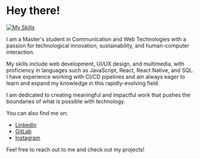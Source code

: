 # Hey there!

[![My Skills](https://skills.thijs.gg/icons?i=html,css,js,nodejs,react,figma,git,mysql,php,r,c)](https://skills.thijs.gg)

I am a Master's student in Communication and Web Technologies with a passion for technological innovation, sustainability, and human-computer interaction.

My skills include web development, UI/UX design, and multimedia, with proficiency in languages such as JavaScript, React, React Native, and SQL. I have experience working with CI/CD pipelines and am always eager to learn and expand my knowledge in this rapidly-evolving field.

I am dedicated to creating meaningful and impactful work that pushes the boundaries of what is possible with technology.

You can also find me on:
- [LinkedIn](https://www.linkedin.com/in/daniel-alves-833227199/)
- [GitLab](https://gitlab.com/alvesdaniel)
- [Instagram](https://www.instagram.com/coolalves/)

Feel free to reach out to me and check out my projects!
